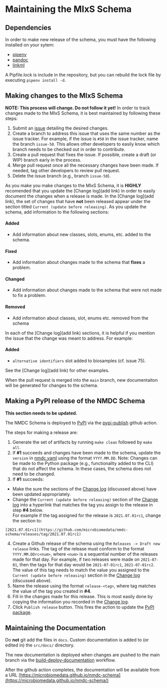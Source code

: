 # Maintaining the MIxS Schema
## Dependencies
In order to make new release of the schema, you must have the following installed on your sytem:
- [pipenv](https://pypi.org/project/pipenv/)
- [pandoc](https://pandoc.org/installing.html)
- [linkml](https://github.com/linkml/linkml)

A Pipfile.lock is include in the repository, but you can rebuild the lock file by executing `pipenv install -d`.

## Making changes to the MIxS Schema

**NOTE: This process will change. Do not follow it yet!**
In order to track changes made to the MIxS Schema, it is best maintained by following these steps:
1. Submit an [issue](https://github.com/microbiomedata/nmdc-schema/issues) detailing the desired changes.
2. Create a branch to address this issue that uses the same number as the issue tracker. For example, if the issue is `#50` in the issue tracker, name the branch `issue-50`. This allows other developers to easily know which branch needs to be checked out in order to contribute.
3. Create a pull request that fixes the issue. If possible, create a draft (or WIP) branch early in the process.
4. Merge pull request once all the necessary changes have been made. If needed, tag other developers to review pull request. 
5. Delete the issue branch (e.g., branch `issue-50`).

As you make you make changes to the MIxS Schema, it is **HIGHLY** recomended that you update the [Change log](add link) in order to easily document the changes when a release is made. In the [Change log](add link), the set of changes that have **not** been released appear under the section titled `Current (update before releasing)`. As you update the schema, add information to the following sections:
#### Added
  - Add information about new classes, slots, enums, etc. added to the schema.
#### Fixed
  - Add information about changes made to the schema that **fixes** a problem.
#### Changed 
  - Add information about changes made to the schema that were not made to fix a problem.
#### Removed
  - Add information about classes, slot, enums etc. removed from the schema

In each of the [Change log](add link) sections, it is helpful if you mention the issue that the change was meant to address. For example:  
#### Added
  - `alternative identifiers` slot added to biosamples (cf. issue 75).

See the [Change log](add link) for other examples.

When the pull request is merged into the `main` branch, new documentaiton will be generated for changes to the schema.


## Making a PyPI release of the NMDC Schema

**This section needs to be updated.**

The NMDC Schema is deployed to [PyPI](https://pypi.org/project/nmdc-schema/) via the [pypi-publish](https://github.com/microbiomedata/nmdc-schema/blob/main/.github/workflows/pypi-publish.yml) github action.

The steps for making a release are:
1. Generate the set of artifacts by running `make clean` followed by `make all`.
2. If **#1** succeeds and changes have been made to the schema, update the `version` in [nmdc.yaml](https://github.com/microbiomedata/nmdc-schema/blob/main/src/schema/nmdc.yaml) using the format `YYYY.MM.DD`. Note: Changes can be made to the Python package (e.g., functionality added to the CLI) that do not affect the schema. In these cases, the schema does not need to be changed.
3. If **#1** succeeds:
  * Make the sure the sections of the [Change log](https://github.com/microbiomedata/nmdc-schema/blob/main/CHANGELOG.md) (discussed above) have been updated appropriately.
  * Change the `Current (update before releasing)` section of the [Change log](https://github.com/microbiomedata/nmdc-schema/blob/main/CHANGELOG.md) into a hyperlink that matches the tag you assign to the release in step **#4** below.  
  For example if the tag assigned for the release is `2021.07.01rc1`, change the section to:  
  ```
  [2021.07.01rc1](https://github.com/microbiomedata/nmdc-schema/releases/tag/2021.07.01rc1)
  ```
4. Create a Github release of the schema using the `Releases -> Draft new release` links. The tag of the release must conform to the format `YYYY.MM.DDrc<num>`, where `<num>` is a sequential number of the releases made for that day. For example, if two releases were made on `2021-07-01`, then the tags for that day would be `2021-07-01rc1`, `2021-07-01rc2`. The value of this tag needs to match the value you assigned to the `Current (update before releasing)` section in the [Change log](https://github.com/microbiomedata/nmdc-schema/blob/main/CHANGELOG.md) (discussed above).
5. Name the release using the format `release-<tag>`, where tag matches the value of the tag you created in **#4**.
6. Fill in the changes made for this release. This is most easily done by copying the information you recorded in the [Change log](https://github.com/microbiomedata/nmdc-schema/blob/main/CHANGELOG.md).
7. Click `Publish release` button. This fires the action to update the [PyPI package](https://pypi.org/project/nmdc-schema/).


## Maintaining the Documentation
Do **not** git add the files in `docs`. Custom documentation is added to (or edited in) the `src/docs/` directory.

The new documentation is deployed when changes are pushed to the main branch via the [build-deploy-documentation](https://github.com/microbiomedata/nmdc-schema/blob/main/.github/workflows/build-deploy-documentation.yaml) workflow.


After the github action completes, the documentation will be available from a URL [https://microbiomedata.github.io/nmdc-schema](https://microbiomedata.github.io/nmdc-schema/)

